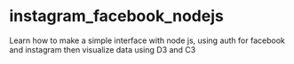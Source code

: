 # instagram_facebook_nodejs
Learn how to make a simple interface with node js, using auth for facebook and instagram then visualize data using D3 and C3
